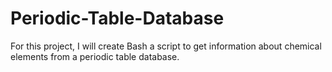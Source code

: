 # Periodic-Table-Database

For this project, I will create Bash a script to get information about chemical elements from a periodic table database.
